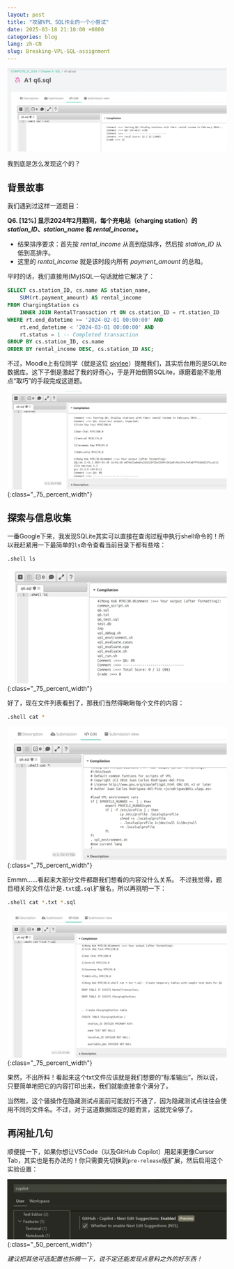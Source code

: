 ```yaml
---
layout: post
title: "攻破VPL SQL作业的一个小尝试"
date: 2025-03-18 21:10:00 +0800
categories: blog
lang: zh-CN
slug: Breaking-VPL-SQL-assignment
---
```


![快速演示图，展示本篇文章的核心内容](/assets/images/2025-03-18-Breaking-VPL-SQL-assignment-demo-success.webp)

我到底是怎么发现这个的？

## 背景故事

我们遇到过这样一道题目：

**Q6. [12%] 显示2024年2月期间，每个充电站（charging station）的 *station_ID*、*station_name* 和 *rental_income*。**

- 结果排序要求：首先按 *rental_income* 从高到低排序，然后按 *station_ID* 从低到高排序。
- 这里的 *rental_income* 就是该时段内所有 *payment_amount* 的总和。

平时的话，我们直接用(My)SQL一句话就给它解决了：

```sql
SELECT cs.station_ID, cs.name AS station_name,
    SUM(rt.payment_amount) AS rental_income
FROM ChargingStation cs
    INNER JOIN RentalTransaction rt ON cs.station_ID = rt.station_ID
WHERE rt.end_datetime >= '2024-02-01 00:00:00' AND
    rt.end_datetime < '2024-03-01 00:00:00' AND
    rt.status = 1 -- Completed transaction
GROUP BY cs.station_ID, cs.name
ORDER BY rental_income DESC, cs.station_ID ASC;
```

不过，Moodle上有位同学（就是这位 [skylee](https://skylee.xyz)）提醒我们，其实后台用的是SQLite数据库。这下子倒是激起了我的好奇心，于是开始倒腾SQLite，琢磨着能不能用点“取巧”的手段完成这道题。

![`.version`命令输出结果，显示了VPL沙盒中搭建的SQLite版本。](/assets/images/2025-03-18-Breaking-VPL-SQL-assignment-sqlite-discovered.webp){:class="_75_percent_width"}

## 探索与信息收集

一番Google下来，我发现SQLite其实可以直接在查询过程中执行shell命令的！所以我赶紧用一下最简单的`ls`命令查看当前目录下都有些啥：

```bash
.shell ls
```

![在SQLite中执行`.shell ls`的结果](/assets/images/2025-03-18-Breaking-VPL-SQL-assignment-list-current-dir.webp){:class="_75_percent_width"}

好了，现在文件列表看到了，那我们当然得瞅瞅每个文件的内容：

```bash
.shell cat *
```

![执行`.shell cat *`之后的输出结果，会显示当前目录下所有文件的内容。其中有一个VPL用于测试作业的shell脚本。](/assets/images/2025-03-18-Breaking-VPL-SQL-assignment-vpl-stuff.webp){:class="_75_percent_width"}

Emmm……看起来大部分文件都跟我们想看的内容没什么关系。 不过我觉得，题目相关的文件估计是`.txt`或`.sql`扩展名，所以再挑明一下：

```bash
.shell cat *.txt *.sql
```

![执行`.shell cat *.txt *.sql`，试图打印所有可能与SQL题目相关的文件内容。](/assets/images/2025-03-18-Breaking-VPL-SQL-assignment-not-vpl-stuff.webp){:class="_75_percent_width"}

果然，不出所料！看起来这个txt文件应该就是我们想要的“标准输出”。所以说，只要简单地把它的内容打印出来，我们就能直接拿个满分了。

当然啦，这个骚操作在隐藏测试点面前可能就行不通了，因为隐藏测试点往往会使用不同的文件名。不过，对于这道数据固定的题而言，这就完全够了。

## 再闲扯几句

顺便提一下，如果你想让VSCode（以及GitHub Copilot）用起来更像Cursor Tab，其实也是有办法的！你只需要先切换到`pre-release`版扩展，然后启用这个实验设置：

![VSCode中Copilot Tab配置的位置](/assets/images/2025-03-18-Breaking-VPL-SQL-assignment-make-vscode-like-cursor.webp){:class="_50_percent_width"}

*建议把其他可选配置也折腾一下，说不定还能发现点意料之外的好东西！*
